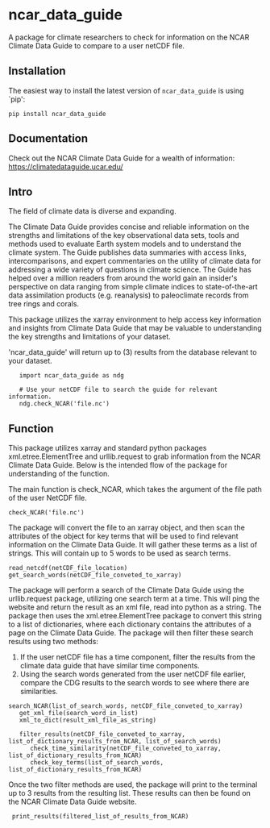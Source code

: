 # ncar_data_guide
A package for climate researchers to check for information on the NCAR Climate Data Guide to compare to a user netCDF file.


## Installation 
The easiest way to install the latest version of `ncar_data_guide` is using `pip':  

```
pip install ncar_data_guide
```

## Documentation 

Check out the NCAR Climate Data Guide for a wealth of information: https://climatedataguide.ucar.edu/

## Intro 

The field of climate data is diverse and expanding.

The Climate Data Guide provides concise and reliable information on the strengths and limitations of the key observational data sets, tools and methods used to evaluate Earth system models and to understand the climate system. The Guide publishes data summaries with access links, intercomparisons, and expert commentaries on the utility of climate data for addressing a wide variety of questions in climate science. The Guide has helped over a million readers from around the world gain an insider's perspective on data ranging from simple climate indices to state-of-the-art data assimilation products (e.g. reanalysis) to paleoclimate records from tree rings and corals.

This package utilizes the xarray environment to help access key information and insights from Climate Data Guide that may be valuable to understanding the key strengths and limitations of your dataset.


'ncar_data_guide' will return up to (3) results from the database relevant to your dataset.

```
   import ncar_data_guide as ndg
    
   # Use your netCDF file to search the guide for relevant information.
   ndg.check_NCAR('file.nc')

```

## Function

This package utilizes xarray and standard python packages xml.etree.ElementTree and urllib.request to grab information from the NCAR Climate Data Guide. Below is the intended flow of the package for understanding of the function.

The main function is check_NCAR, which takes the argument of the file path of the user NetCDF file.
```
check_NCAR('file.nc')
```

The package will convert the file to an xarray object, and then scan the attributes of the object for key terms that will be used to find relevant information on the Climate Data Guide. It will gather these terms as a list of strings. This will contain up to 5 words to be used as search terms.

```
read_netcdf(netCDF_file_location)
get_search_words(netCDF_file_conveted_to_xarray)
```

The package will perform a search of the Climate Data Guide using the urllib.request package, utilizing one search term at a time. This will ping the website and return the result as an xml file, read into python as a string. The package then uses the xml.etree.ElementTree package to convert this string to a list of dictionaries, where each dictionary contains the attributes of a page on the Climate Data Guide. The package will then filter these search results using two methods:
1. If the user netCDF file has a time component, filter the results from the climate data guide that have similar time components.
2. Using the search words generated from the user netCDF file earlier, compare the CDG results to the search words to see where there are similarities.

```
search_NCAR(list_of_search_words, netCDF_file_conveted_to_xarray)
   get_xml_file(search_word_in_list)
   xml_to_dict(result_xml_file_as_string)

   filter_results(netCDF_file_conveted_to_xarray, list_of_dictionary_results_from_NCAR, list_of_search_words)
      check_time_similarity(netCDF_file_conveted_to_xarray, list_of_dictionary_results_from_NCAR)
      check_key_terms(list_of_search_words, list_of_dictionary_results_from_NCAR)
```
Once the two filter methods are used, the package will print to the terminal up to 3 results from the resulting list. These results can then be found on the NCAR Climate Data Guide website.

```
 print_results(filtered_list_of_results_from_NCAR)

```
